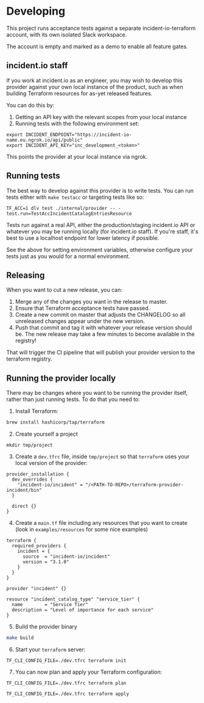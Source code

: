 # Developing

This project runs acceptance tests against a separate incident-io-terraform
account, with its own isolated Slack workspace.

The account is empty and marked as a demo to enable all feature gates.

## incident.io staff

If you work at incident.io as an engineer, you may wish to develop this provider
against your own local instance of the product, such as when building Terraform
resources for as-yet released features.

You can do this by:

1. Getting an API key with the relevant scopes from your local instance
2. Running tests with the following environment set:

```console
export INCIDENT_ENDPOINT="https://incident-io-name.eu.ngrok.io/api/public"
export INCIDENT_API_KEY="inc_development_<token>"
```

This points the provider at your local instance via ngrok.

## Running tests

The best way to develop against this provider is to write tests. You can run
tests either with `make testacc` or targeting tests like so:

```
TF_ACC=1 dlv test ./internal/provider -- -test.run=TestAccIncidentCatalogEntriesResource
```

Tests run against a real API, either the production/staging incident.io API or
whatever you may be running locally (for incident.io staff). If you're staff,
it's best to use a localhost endpoint for lower latency if possible.

See the above for setting environment variables, otherwise configure your tests
just as you would for a normal environment.

## Releasing

When you want to cut a new release, you can:

1. Merge any of the changes you want in the release to master.
2. Ensure that Terraform acceptance tests have passed.
3. Create a new commit on master that adjusts the CHANGELOG so all unreleased
   changes appear under the new version.
4. Push that commit and tag it with whatever your release version should be. The
   new release may take a few minutes to become available in the registry!

That will trigger the CI pipeline that will publish your provider version to the
terraform registry.

## Running the provider locally

There may be changes where you want to be running the provider itself, rather than
just running tests. To do that you need to:

1. Install Terraform:
```sh
brew install hashicorp/tap/terraform
```
2. Create yourself a project
```
mkdir tmp/project

```
3. Create a `dev.tfrc` file, inside `tmp/project` so that `terraform` uses your local version of the provider:
```
provider_installation {
  dev_overrides {
    "incident-io/incident" = "/<PATH-TO-REPO>/terraform-provider-incident/bin"
  }

  direct {}
}
```
4. Create a `main.tf` file including any resources that you want to create (look in `examples/resources` for some nice examples)
```
terraform {
  required_providers {
    incident = {
      source  = "incident-io/incident"
      version = "3.1.0"
    }
  }
}

provider "incident" {}

resource "incident_catalog_type" "service_tier" {
  name        = "Service Tier"
  description = "Level of importance for each service"
}

```
5. Build the provider binary
```sh
make build
```
6. Start your `terraform` server:
```
TF_CLI_CONFIG_FILE=./dev.tfrc terraform init
```
7. You can now plan and apply your Terraform configuration:
```
TF_CLI_CONFIG_FILE=./dev.tfrc terraform plan

TF_CLI_CONFIG_FILE=./dev.tfrc terraform apply
```

